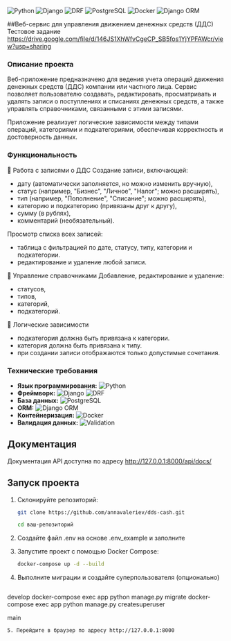 ![Python](https://img.shields.io/badge/-Python-3776AB?logo=python&logoColor=white)
![Django](https://img.shields.io/badge/-Django-092E20?logo=django&logoColor=white)
![DRF](https://img.shields.io/badge/-DRF-ff1709?logo=django&logoColor=white)
![PostgreSQL](https://img.shields.io/badge/-PostgreSQL-336791?logo=postgresql&logoColor=white)
![Docker](https://img.shields.io/badge/-Docker-2496ED?logo=docker&logoColor=white)
![Django ORM](https://img.shields.io/badge/-Django%20ORM-092E20?logo=django&logoColor=white)

##Веб-сервис для управления движением денежных средств (ДДС)
Тестовое задание https://drive.google.com/file/d/146JS1XhWfvCgeCP_SB5fos1YjYPFAWcr/view?usp=sharing

### Описание проекта
Веб-приложение предназначено для ведения учета операций движения денежных средств (ДДС) компании или частного лица.
Сервис позволяет пользователю создавать, редактировать, просматривать и удалять записи о поступлениях и списаниях 
денежных средств, а также управлять справочниками, связанными с этими записями.

Приложение реализует логические зависимости между типами операций, категориями и подкатегориями, 
обеспечивая корректность и достоверность данных.

### Функциональность

📄 Работа с записями о ДДС
Создание записи, включающей:
- дату (автоматически заполняется, но можно изменить вручную),
- статус (например, "Бизнес", "Личное", "Налог"; можно расширять),
- тип (например, "Пополнение", "Списание"; можно расширять),
- категорию и подкатегорию (привязаны друг к другу),
- сумму (в рублях),
- комментарий (необязательный).

Просмотр списка всех записей:
- таблица с фильтрацией по дате, статусу, типу, категории и подкатегории.
- редактирование и удаление любой записи.

🧾 Управление справочниками
Добавление, редактирование и удаление:
- статусов,
- типов,
- категорий,
- подкатегорий.

🔄 Логические зависимости
- подкатегория должна быть привязана к категории.
- категория должна быть привязана к типу.
- при создании записи отображаются только допустимые сочетания.


### Технические требования

- **Язык программирования:** ![Python](https://img.shields.io/badge/Python-3.11-blue)
- **Фреймворк:** ![Django](https://img.shields.io/badge/Django-4.0-green) ![DRF](https://img.shields.io/badge/DRF-3.14-red)
- **База данных:** ![PostgreSQL](https://img.shields.io/badge/PostgreSQL-13-blue)
- **ORM:** ![Django ORM](https://img.shields.io/badge/Django%20ORM-ORM-lightblue)
- **Контейнеризация:** ![Docker](https://img.shields.io/badge/Docker-20.10-blue)
- **Валидация данных:** ![Validation](https://img.shields.io/badge/Data%20Validation-Enabled-brightgreen)



## Документация

Документация API доступна по адресу http://127.0.0.1:8000/api/docs/


## Запуск проекта

1. Склонируйте репозиторий:
   ```bash
   git clone https://github.com/annavaleriev/dds-cash.git

   cd ваш-репозиторий
   
2. Создайте файл .env на основе .env_example и заполните

3. Запустите проект с помощью Docker Compose:
   ```bash
   docker-compose up -d --build
   ```
4. Выполните миграции и создайте суперпользователя (опционально)
   ```bash
develop
   docker-compose exec app python manage.py migrate
   docker-compose exec app python manage.py createsuperuser

 main
   ```
5. Перейдите в браузер по адресу http://127.0.0.1:8000
